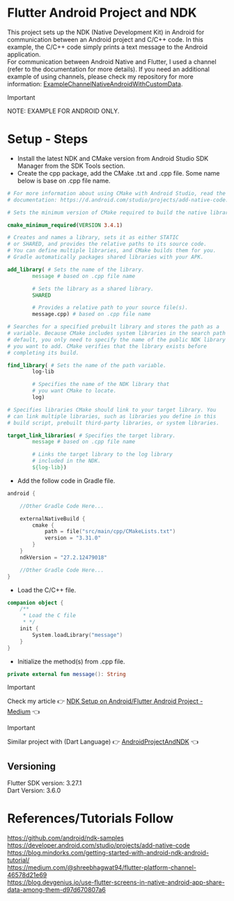 # Flutter Android Project and NDK

This project sets up the NDK (Native Development Kit) in Android for communication between an
Android project and C/C++ code. In this example, the C/C++ code simply prints a text message to the
Android application. <br />
For communication between Android Native and Flutter, I used a channel (refer to the documentation
for more details). If you need an additional example of using channels, please check my repository
for more information: [ExampleChannelNativeAndroidWithCustomData](https://github.com/NicosNicolaou16/ExampleChannelNativeAndroidWithCustomData).

> [!IMPORTANT]
> NOTE: EXAMPLE FOR ANDROID ONLY. <br />

# Setup - Steps

- Install the latest NDK and CMake version from Android Studio SDK Manager from the SDK Tools
  section.
- Create the cpp package, add the CMake .txt and .cpp file. Some name below is base on .cpp file
  name.

```cmake
# For more information about using CMake with Android Studio, read the
# documentation: https://d.android.com/studio/projects/add-native-code.html

# Sets the minimum version of CMake required to build the native library.

cmake_minimum_required(VERSION 3.4.1)

# Creates and names a library, sets it as either STATIC
# or SHARED, and provides the relative paths to its source code.
# You can define multiple libraries, and CMake builds them for you.
# Gradle automatically packages shared libraries with your APK.

add_library( # Sets the name of the library.
        message # based on .cpp file name

        # Sets the library as a shared library.
        SHARED

        # Provides a relative path to your source file(s).
        message.cpp) # based on .cpp file name

# Searches for a specified prebuilt library and stores the path as a
# variable. Because CMake includes system libraries in the search path by
# default, you only need to specify the name of the public NDK library
# you want to add. CMake verifies that the library exists before
# completing its build.

find_library( # Sets the name of the path variable.
        log-lib

        # Specifies the name of the NDK library that
        # you want CMake to locate.
        log)

# Specifies libraries CMake should link to your target library. You
# can link multiple libraries, such as libraries you define in this
# build script, prebuilt third-party libraries, or system libraries.

target_link_libraries( # Specifies the target library.
        message # based on .cpp file name

        # Links the target library to the log library
        # included in the NDK.
        ${log-lib})
```

- Add the follow code in Gradle file.

```Kotlin
android {

    //Other Gradle Code Here...

    externalNativeBuild {
        cmake {
            path = file("src/main/cpp/CMakeLists.txt")
            version = "3.31.0"
        }
    }
    ndkVersion = "27.2.12479018"

    //Other Gradle Code Here...
}
```

- Load the C/C++ file.

```Kotlin
companion object {
    /**
     * Load the C file
     * */
    init {
        System.loadLibrary("message")
    }
}
```

- Initialize the method(s) from .cpp file.

```Kotlin
private external fun message(): String 
```

> [!IMPORTANT]  
> Check my article :point_right: [NDK Setup on Android/Flutter Android Project - Medium](https://medium.com/@nicosnicolaou/ndk-setup-on-android-flutter-android-project-1571d9a3f5cb) :point_left: <br />

> [!IMPORTANT]  
> Similar project with (Dart Language) :point_right: [AndroidProjectAndNDK](https://github.com/NicosNicolaou16/AndroidProjectAndNDK) :point_left: <br />

## Versioning

Flutter SDK version: 3.27.1 <br />
Dart Version: 3.6.0 <br />

# References/Tutorials Follow

https://github.com/android/ndk-samples <br />
https://developer.android.com/studio/projects/add-native-code <br />
https://blog.mindorks.com/getting-started-with-android-ndk-android-tutorial/ <br />
https://medium.com/@shreebhagwat94/flutter-platform-channel-46578d21e69 <br />
https://blog.devgenius.io/use-flutter-screens-in-native-android-app-share-data-among-them-d97d670807a6 <br />
